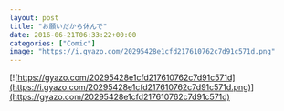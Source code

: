 ```yaml
---
layout: post
title: "お願いだから休んで"
date: 2016-06-21T06:33:22+00:00
categories: ["Comic"]
image: "https://i.gyazo.com/20295428e1cfd217610762c7d91c571d.png"
---
```


[![https://gyazo.com/20295428e1cfd217610762c7d91c571d](https://i.gyazo.com/20295428e1cfd217610762c7d91c571d.png)](https://gyazo.com/20295428e1cfd217610762c7d91c571d)

